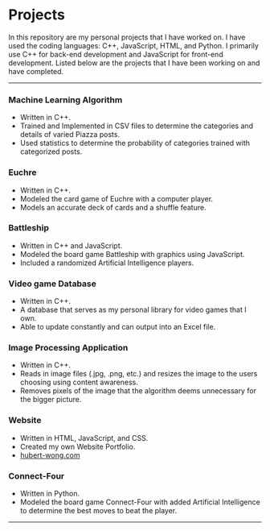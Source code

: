 # ProjectsIn this repository are my personal projects that I have worked on. I have used the coding languages: C++, JavaScript, HTML, and Python. I primarily use C++ for back-end development and JavaScript for front-end development. Listed below are the projects that I have been working on and have completed.---### Machine Learning Algorithm- Written in C++.- Trained and Implemented in CSV files to determine the categories and details of varied Piazza posts.- Used statistics to determine the probability of categories trained with categorized posts.### Euchre- Written in C++.- Modeled the card game of Euchre with a computer player.- Models an accurate deck of cards and a shuffle feature.### Battleship- Written in C++ and JavaScript.- Modeled the board game Battleship with graphics using JavaScript.- Included a randomized Artificial Intelligence players.### Video game Database- Written in C++.- A database that serves as my personal library for video games that I own.- Able to update constantly and can output into an Excel file.### Image Processing Application- Written in C++.- Reads in image files (.jpg, .png, etc.) and resizes the image to the users choosing using content awareness.- Removes pixels of the image that the algorithm deems unnecessary for the bigger picture.### Website- Written in HTML, JavaScript, and CSS.- Created my own Website Portfolio.- [hubert-wong.com](http://hubert-wong.com/)### Connect-Four- Written in Python.- Modeled the board game Connect-Four with added Artificial Intelligence to determine the best moves to beat the player.---